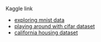 Kaggle link
- [exploring mnist data](https://www.kaggle.com/kambojharyana/exploring-mnist-dataset)
- [playing around with cifar dataset](https://www.kaggle.com/kambojharyana/playing-around-with-cifar-and-ann)
- [california housing dataset](https://www.kaggle.com/kambojharyana/california-housing)
